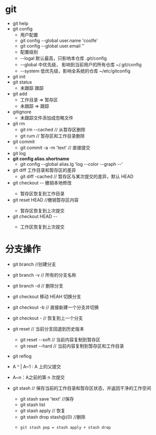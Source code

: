 # git
- git help
- git config
    + 用户配置
    + git config --global user.name 'coolfe'
    + git config --global user.email ''
    + 配置级别
    + --logal 默认最高，只影响本仓库 .git/config
    + --global 中优先级， 影响到当前用户的所有仓库 ~/.git/config
    + --system 低优先级，影响全系统的仓库 ~/etc/gitconfig
- git init
- git status
    + 未跟踪 跟踪
- git add
    + 工作目录 => 暂存区
    + 未跟踪 => 跟踪
- gitignore
    + 未跟踪文件添加成忽略文件
- git rm 
    + git rm --cached // 从暂存区删除
    + git rum // 暂存区和工作目录删除
- git commit 
    + git commit  -a -m 'text' // 直接提交
- git log 
- **git config alias.shortname <fullcommand>**
    + git config --global alias.lg 'log --color --graph --'
- git diff 工作目录和暂存区的差异
    + git diff -cached // 暂存区与某次提交的差异，默认 HEAD
- git checkout -- <file>  撤销本地修改
    + 暂存区恢复到工作目录
- git reset HEAD <file> //撤销暂存区内容
    + 暂存区恢复到上次提交
- git checkout HEAD -- <file>
    + 工作区恢复到上次提交


# 分支操作
- git branch <name> //创建分支 
- git branch -v // 所有的分支名称
- git branch -d <name> // 删除分支
- git checkout 移动 HEAH 切换分支
-  git checkout  -b <name> // 直接新建一个分支并切换
-  git checkout - // 恢复到上一个分支
- git reset // 当前分支回退到历史版本
    +  git reset --soft // 当前内容复制到暂存区
    +  git reset --hard // 当前内容复制到暂存区和工作目录
- git reflog
- A ^ | A~1 : A 上的父提交
-  A~n：A之前的第 n 次提交

- git stash // 保存当前的工作目录和暂存区状态，并返回干净的工作空间
    +  git stash save 'text' //保存
    +   git stash list 
    +   git stash apply // 恢复
    +    git stash drop stash@{0} //删除
    +     git stash pop = stash apply + stash drop


















